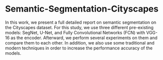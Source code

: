 # Semantic-Segmentation-Cityscapes

In this work, we present a full detailed report on semantic segmentation on the Cityscapes dataset. For this study, we use three different pre-existing models: SegNet, U-Net, and Fully Convolutional Networks (FCN) with VGG-16 as the encoder. Afterward, we perform several experiments on them and compare them to each other. In addition, we also use some traditional and modern techniques in order to increase the performance accuracy of the models.
